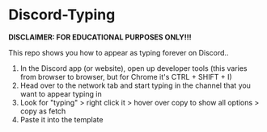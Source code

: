 # Discord-Typing

**DISCLAIMER: FOR EDUCATIONAL PURPOSES ONLY!!!**

This repo shows you how to appear as typing forever on Discord..
1. In the Discord app (or website), open up developer tools (this varies from browser to browser, but for Chrome it's CTRL + SHIFT + I)
2. Head over to the network tab and start typing in the channel that you want to appear typing in
3. Look for "typing" > right click it > hover over copy to show all options > copy as fetch
4. Paste it into the template
